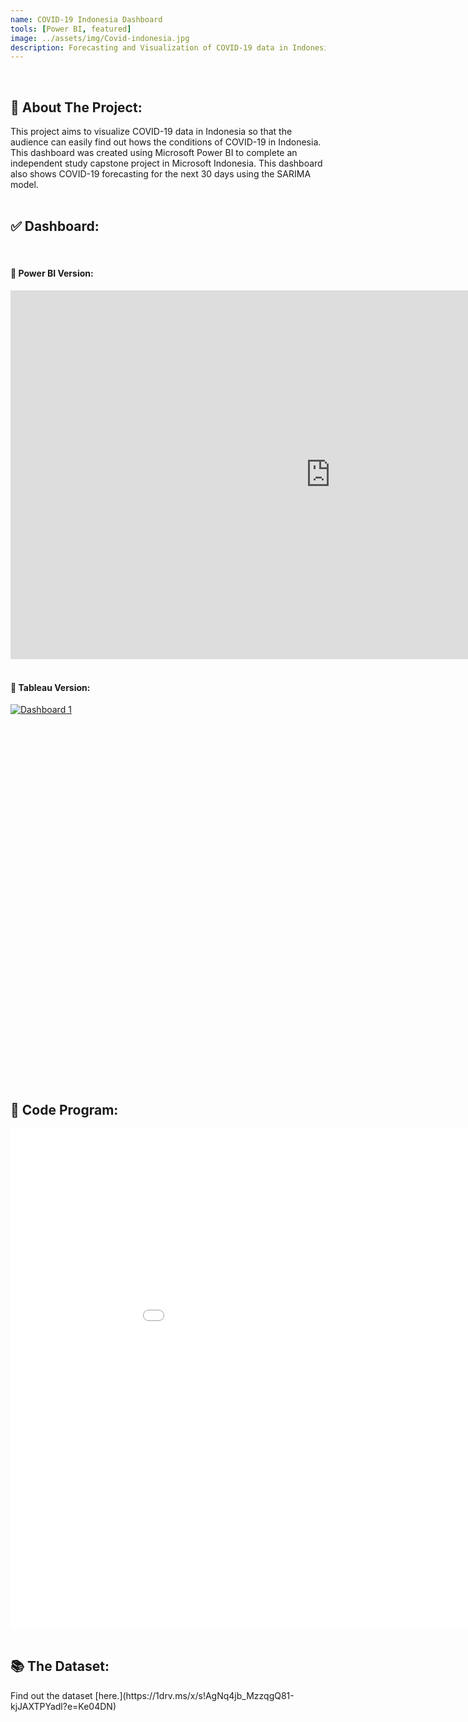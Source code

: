 ```yaml
---
name: COVID-19 Indonesia Dashboard
tools: [Power BI, featured]
image: ../assets/img/Covid-indonesia.jpg
description: Forecasting and Visualization of COVID-19 data in Indonesia using Microsoft Power BI.
---
```

<div class="m-3" id="problem">
    <br />
    <h2>🎯 About The Project:</h2>
</div>
This project aims to visualize COVID-19 data in Indonesia so that the audience can easily find out hows the conditions of COVID-19 in Indonesia. This dashboard was created using Microsoft Power BI to complete an independent study capstone project in Microsoft Indonesia. This dashboard also shows COVID-19 forecasting for the next 30 days using the SARIMA model.

<div class="m-3" id="visualization">
    <br />
    <h2>✅ Dashboard:</h2>
</div>

<div class="m-3" id="powerBI">
    <br />
    <h4>🚀 Power BI Version:</h4>
</div>
<iframe title="COVID19 DASHBOARD" width="1024" height="590" src="https://app.powerbi.com/view?r=eyJrIjoiNjRmOWE0ZGItNTgyNi00YWQ0LWI1NWMtNDJkMGNiZGMwMWY5IiwidCI6ImIyODkxYzg5LTEwMzctNGFiNy1hZWVmLTNmMTZhM2NjM2VlZiIsImMiOjEwfQ%3D%3D" frameborder="0" style="border:0" allowFullScreen="true"></iframe>

<div class="m-3" id="tableau">
    <br />
    <h4>🚀 Tableau Version:</h4>
</div>
<script type='text/javascript' src ='https://public.tableau.com/javascripts/api/viz_v1.js'></script>
<div class='tableauPlaceholder' id='viz1669823722116' style='width: 1024px; height: 590px;'><noscript><a href='#'><img alt='Dashboard 1 ' src='https:&#47;&#47;public.tableau.com&#47;static&#47;images&#47;IN&#47;INDONESIACOVID-19DASHBOARD&#47;Dashboard1&#47;1_rss.png' style='border: none' /></a></noscript>
	<object class='tableauViz' width='1024' height='590' style='display:none;'>
	<param name='host_url' value='https%3A%2F%2Fpublic.tableau.com%2F' />
	<param name='embed_code_version' value='3' />
	<param name='site_root' value='' />
	<param name='name' value='INDONESIACOVID-19DASHBOARD&#47;Dashboard1' />
	<param name='tabs' value='no' /><param name='toolbar' value='yes' />
	<param name='static_image' value='https:&#47;&#47;public.tableau.com&#47;static&#47;images&#47;IN&#47;INDONESIACOVID-19DASHBOARD&#47;Dashboard1&#47;1.png' />
	<param name='animate_transition' value='yes' />
	<param name='display_static_image' value='yes' />
	<param name='display_spinner' value='yes' />
	<param name='display_overlay' value='yes' />
	<param name='display_count' value='yes' />
	<param name='language' value='en-US' /></object>
</div>

<div class="m-3" id="code">
    <br />
    <h2>🤖 Code Program:</h2>
</div>
<iframe title="ARIMA CODE PROGRAM" width="1024" height="800" src="../assets/img/ARIMA_FORECASTING_COVID19.html" frameborder="0" allowfullscreen="true"></iframe>

<div class="m-3" id="data">
    <br />
    <h2>📚 The Dataset:</h2>
</div>
Find out the dataset [here.](https://1drv.ms/x/s!AgNq4jb_MzzqgQ81-kjJAXTPYadl?e=Ke04DN)
